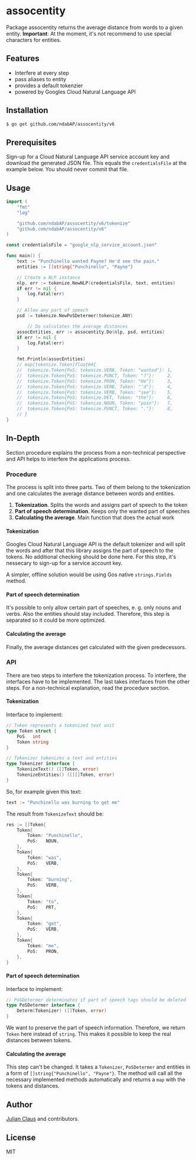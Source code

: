 # assocentity

Package assocentity returns the average distance from words to a given entity. **Important**: At the moment, it's not recommend to use special characters for entities.

## Features

- Interfere at every step
- pass aliases to entity
- provides a default tokenzier
- powered by Googles Cloud Natural Language API

## Installation

```bash
$ go get github.com/ndabAP/assocentity/v6
```

## Prerequisites

Sign-up for a Cloud Natural Language API service account key and download the generated JSON file. This equals the `credentialsFile` at the example below. You should never commit that file.

## Usage

```go
import (
	"fmt"
	"log"

	"github.com/ndabAP/assocentity/v6/tokenize"
	"github.com/ndabAP/assocentity/v6"
)

const credentialsFile = "google_nlp_service_account.json"

func main() {
	text := "Punchinello wanted Payne? He'd see the pain."
	entities := []string{"Punchinello", "Payne"}

	// Create a NLP instance
	nlp, err := tokenize.NewNLP(credentialsFile, text, entities)
	if err != nil {
		log.Fatal(err)
	}

	// Allow any part of speech
	psd := tokenize.NewPoSDetermer(tokenize.ANY)

    	// Do calculates the average distances
	assocEntities, err := assocentity.Do(nlp, psd, entities)
	if err != nil {
		log.Fatal(err)
	}

	fmt.Println(assocEntities) 
	// map[tokenize.Token]float64{
	//	tokenize.Token{PoS: tokenize.VERB, Token: "wanted"}: 1,
	//	tokenize.Token{PoS: tokenize.PUNCT, Token: "?"}:     2,
	//	tokenize.Token{PoS: tokenize.PRON, Token: "He"}:     3,
	//	tokenize.Token{PoS: tokenize.VERB, Token: "'d"}:     4,
	//	tokenize.Token{PoS: tokenize.VERB, Token: "see"}:    5,
	//	tokenize.Token{PoS: tokenize.DET, Token: "the"}:     6,
	//	tokenize.Token{PoS: tokenize.NOUN, Token: "pain"}:   7,
	//	tokenize.Token{PoS: tokenize.PUNCT, Token: "."}:     8,
	// }
}
```

## In-Depth

Section procedure explains the process from a non-technical perspective and API helps to interfere the applications process.

### Procedure

The process is split into three parts. Two of them belong to the tokenization and one calculates the average distance between words and entities.

1. **Tokenization**. Splits the words and assigns part of speech to the token
2. **Part of speech determination**. Keeps only the wanted part of speeches
3. **Calculating the average**. Main function that does the actual work

#### Tokenization

Googles Cloud Natural Language API is the default tokenizer and will split the words and after that this library assigns the part of speech to the tokens. No additional checking should be done here. For this step, it's nessecary to sign-up for a service account key. 

A simpler, offline solution would be using Gos native `strings.Fields` method.

#### Part of speech determination

It's possible to only allow certain part of speeches, e. g. only nouns and verbs. Also the entities should stay included. Therefore, this step is separated so it could be more optimized.

#### Calculating the average

Finally, the average distances get calculated with the given predecessors.

### API

There are two steps to interfere the tokenization process. To interfere, the interfaces have to be implemented. The last takes interfaces from the other steps. For a non-technical explanation, read the procedure section.

#### Tokenization

Interface to implement:

```go
// Token represents a tokenized text unit
type Token struct {
	PoS   int
	Token string
}

// Tokenizer tokenizes a text and entities
type Tokenizer interface {
	TokenizeText() ([]Token, error)
	TokenizeEntities() ([][]Token, error)
}
```

So, for example given this text:

```go
text := "Punchinello was burning to get me"
```

The result from `TokenizeText` should be:

```go
res := []Token{
	Token{
		Token: "Punchinello",
		PoS:   NOUN,
	},
	Token{
		Token: "was",
		PoS:   VERB,
	},
	Token{
		Token: "burning",
		PoS:   VERB,
	},
	Token{
		Token: "to",
		PoS:   PRT,
	},
	Token{
		Token: "get",
		PoS:   VERB,
	},
	Token{
		Token: "me",
		PoS:   PRON,
	},
}
```

#### Part of speech determination

Interface to implement:

```go
// PoSDetermer determinates if part of speech tags should be deleted
type PoSDetermer interface {
	Determ(Tokenizer) ([]Token, error)
}
```

We want to preserve the part of speech information. Therefore, we return `Token` here instead of `string`. This makes it possible to keep the real distances between tokens.

#### Calculating the average

This step can't be changed. It takes a `Tokenizer`, `PoSDetermer` and entities in a form of `[]string{"Punchinello", "Payne"}`. The method will call all the necessary implemented methods automatically and returns a `map` with the tokens and distances.

## Author

[Julian Claus](https://www.julian-claus.de) and contributors.

## License

MIT
